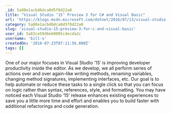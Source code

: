 ```yaml
---
_id: 5a88e1acbd6dca0d5f0d22a0
title: "Visual Studio ‘15’ Preview 3 for C# and Visual Basic"
url: 'https://blogs.msdn.microsoft.com/dotnet/2016/07/13/visual-studio-15-preview-3-for-c-and-visual-basic/'
category: 5a88e1acbd6dca0d5f0d22a0
slug: 'visual-studio-15-preview-3-for-c-and-visual-basic'
user_id: 5a83ce59d6eb0005c4ecda2c
username: 'bill-s'
createdOn: '2016-07-23T07:11:56.000Z'
tags: []
---
```


One of our major focuses in Visual Studio ‘15′ is improving developer productivity inside the editor. As we develop, we all perform series of actions over and over again–like writing methods, renaming variables, changing method signatures, implementing interfaces, etc. Our goal is to help automate or reduce these tasks to a single click so that you can focus on logic rather than syntax, references, style, and formatting. You may have noticed each Visual Studio ‘15’ release enhances existing experiences to save you a little more time and effort and enables you to build faster with additional refactorings and code generation.
